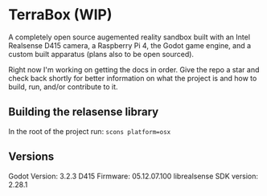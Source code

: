 # TerraBox (WIP)
A completely open source augemented reality sandbox built with an Intel Realsense D415 camera, a Raspberry Pi 4, the Godot game engine, and a custom built apparatus (plans also to be open sourced).

Right now I'm working on getting the docs in order. Give the repo a star and check back shortly for better information on what the project is and how to build, run, and/or contribute to it.

## Building the relasense library
In the root of the project run:
`scons platform=osx`


## Versions
Godot Version: 3.2.3
D415 Firmware: 05.12.07.100
librealsense SDK version: 2.28.1
